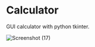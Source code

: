 # Calculator

GUI calculator with python tkinter.

![Screenshot (17)](https://user-images.githubusercontent.com/73391917/107951724-c684e680-6fbe-11eb-94a4-5786fcdf4feb.png)

